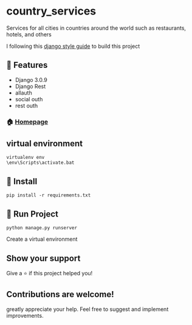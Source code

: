 # country_services
Services for all cities in countries around the world such as restaurants, hotels, and others


I following this <a class="reference external" href="https://github.com/HackSoftware/Django-Styleguide"> django style guide</a> to build this project


## :triangular_flag_on_post: Features

- Django 3.0.9
- Django Rest
- allauth
- social outh
- rest outh

### 🏠 [Homepage](https://github.com/jefftriplett/django-jobs)

## virtual environment
```shell
virtualenv env
\env\Scripts\activate.bat
```


## :wrench: Install

```shell
pip install -r requirements.txt
```

## :rocket: Run Project

```shell
python manage.py runserver
```

Create a virtual environment


## Show your support

Give a ⭐️ if this project helped you!



## Contributions are welcome!
greatly appreciate your help. Feel free to suggest and implement improvements.
